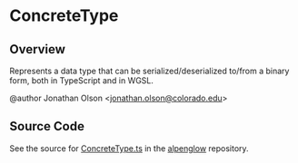 # ConcreteType

## Overview

Represents a data type that can be serialized/deserialized to/from a binary form, both in TypeScript and in WGSL.

@author Jonathan Olson &lt;jonathan.olson@colorado.edu&gt;



## Source Code

See the source for [ConcreteType.ts](https://github.com/phetsims/alpenglow/blob/main/js/webgpu/compute/ConcreteType.ts) in the [alpenglow](https://github.com/phetsims/alpenglow) repository.

